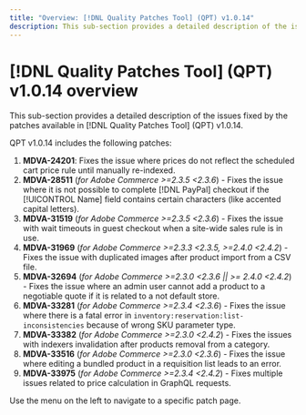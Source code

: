 ```yaml
---
title: "Overview: [!DNL Quality Patches Tool] (QPT) v1.0.14"
description: This sub-section provides a detailed description of the issues fixed by the patches available in [!DNL Quality Patches Tool] (QPT) v1.0.14.
---
```

# [!DNL Quality Patches Tool] (QPT) v1.0.14 overview

This sub-section provides a detailed description of the issues fixed by the patches available in [!DNL Quality Patches Tool] (QPT) v1.0.14.

QPT v1.0.14 includes the following patches:

1. **MDVA-24201**: Fixes the issue where prices do not reflect the scheduled cart price rule until manually re-indexed.
1. **MDVA-28511** (*for Adobe Commerce >=2.3.5 <2.3.6*) - Fixes the issue where it is not possible to complete [!DNL PayPal] checkout if the [!UICONTROL Name] field contains certain characters (like accented capital letters).
1. **MDVA-31519** (*for Adobe Commerce >=2.3.5 <2.3.6*) - Fixes the issue with wait timeouts in guest checkout when a site-wide sales rule is in use.
1. **MDVA-31969** (*for Adobe Commerce >=2.3.3 <2.3.5, >=2.4.0 <2.4.2*) - Fixes the issue with duplicated images after product import from a CSV file.
1. **MDVA-32694** (*for Adobe Commerce >=2.3.0 <2.3.6 || >= 2.4.0 <2.4.2*) - Fixes the issue where an admin user cannot add a product to a negotiable quote if it is related to a not default store.
1. **MDVA-33281** (*for Adobe Commerce >=2.3.4 <2.3.6*) - Fixes the issue where there is a fatal error in `inventory:reservation:list-inconsistencies` because of wrong SKU parameter type.
1. **MDVA-33382** (*for Adobe Commerce >=2.3.0 <2.4.2*) - Fixes the issues with indexers invalidation after products removal from a category.
1. **MDVA-33516** (*for Adobe Commerce >=2.3.0 <2.3.6*) - Fixes the issue where editing a bundled product in a requisition list leads to an error.
1. **MDVA-33975** (*for Adobe Commerce >=2.3.4 <2.4.2*) - Fixes multiple issues related to price calculation in GraphQL requests.

Use the menu on the left to navigate to a specific patch page.
